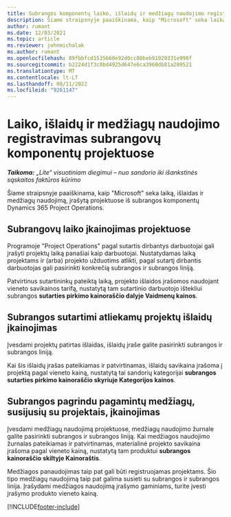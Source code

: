 ```yaml
---
title: Subrangos komponentų laiko, išlaidų ir medžiagų naudojimo registravimas
description: Šiame straipsnyje paaiškinama, kaip "Microsoft" seka laiką, išlaidas ir medžiagų naudojimą, įrašytą projektuose iš subrangos komponentų Dynamics 365 Project Operations.
author: rumant
ms.date: 12/03/2021
ms.topic: article
ms.reviewer: johnmichalak
ms.author: rumant
ms.openlocfilehash: 89fbbfcd1535660e92d0cc80beb91029331e990f
ms.sourcegitcommit: b2224d1f3c0bd4925d647e6ca3960db81a209521
ms.translationtype: MT
ms.contentlocale: lt-LT
ms.lasthandoff: 08/11/2022
ms.locfileid: "9261147"
---
```

# <a name="recording-time-expenses-and-material-usage-on-projects-for-subcontracted-components"></a>Laiko, išlaidų ir medžiagų naudojimo registravimas subrangovų komponentų projektuose

_**Taikoma:** „Lite“ visuotiniam diegimui – nuo sandorio iki išankstinės sąskaitos faktūros kūrimo_

Šiame straipsnyje paaiškinama, kaip "Microsoft" seka laiką, išlaidas ir medžiagų naudojimą, įrašytą projektuose iš subrangos komponentų Dynamics 365 Project Operations.

## <a name="costing-for-subcontractor-time-on-projects"></a>Subrangovų laiko įkainojimas projektuose
Programoje "Project Operations" pagal sutartis dirbantys darbuotojai gali įrašyti projektų laiką panašiai kaip darbuotojai. Nustatydamas laiką projektams ir (arba) projekto užduotims atlikti, pagal sutartį dirbantis darbuotojas gali pasirinkti konkrečią subrangos ir subrangos liniją.

Patvirtinus sutartininkų pateiktą laiką, projekto išlaidos įrašomos naudojant vieneto savikainos tarifą, nustatytą tam sutartinio darbuotojo ištekliui subrangos **sutarties pirkimo kainoraščio dalyje Vaidmenų kainos**.

## <a name="costing-for-subcontracted-expenses-on-projects"></a>Subrangos sutartimi atliekamų projektų išlaidų įkainojimas
Įvesdami projektų patirtas išlaidas, išlaidų įraše galite pasirinkti subrangos ir subrangos liniją. 

Kai šis išlaidų įrašas pateikiamas ir patvirtinamas, išlaidų savikaina įrašoma į projektą pagal vieneto kainą, nustatytą tai sandorių kategorijai **subrangos sutarties pirkimo kainoraščio skyriuje Kategorijos kainos**.

## <a name="costing-for-subcontracted-materials-on-projects"></a>Subrangos pagrindu pagamintų medžiagų, susijusių su projektais, įkainojimas
Įvesdami medžiagų naudojimą projektuose, medžiagų naudojimo žurnale galite pasirinkti subrangos ir subrangos liniją. Kai medžiagos naudojimo žurnalas pateikiamas ir patvirtinamas, materialinė projekto savikaina įrašoma pagal vieneto kainą, nustatytą tam produktui **subrangos kainoraščio skiltyje Kainoraštis**.

Medžiagos panaudojimas taip pat gali būti registruojamas projektams. Šio tipo medžiagų naudojimą taip pat galima susieti su subrangos ir subrangos linija. Įrašydami medžiagos naudojimą įrašymo gaminiams, turite įvesti įrašymo produkto vieneto kainą. 


[!INCLUDE[footer-include](../../includes/footer-banner.md)]
